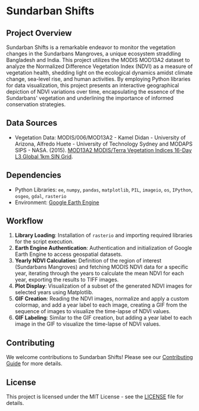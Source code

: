 # Sundarban Shifts

## Project Overview
Sundarban Shifts is a remarkable endeavor to monitor the vegetation changes in the Sundarbans Mangroves, a unique ecosystem straddling Bangladesh and India. This project utilizes the MODIS MOD13A2 dataset to analyze the Normalized Difference Vegetation Index (NDVI) as a measure of vegetation health, shedding light on the ecological dynamics amidst climate change, sea-level rise, and human activities. By employing Python libraries for data visualization, this project presents an interactive geographical depiction of NDVI variations over time, encapsulating the essence of the Sundarbans' vegetation and underlining the importance of informed conservation strategies.

## Data Sources
- Vegetation Data: MODIS/006/MOD13A2 - Kamel Didan - University of Arizona, Alfredo Huete - University of Technology Sydney and MODAPS SIPS - NASA. (2015). [MOD13A2 MODIS/Terra Vegetation Indices 16-Day L3 Global 1km SIN Grid](http://doi.org/10.5067/MODIS/MOD13A2.006).

## Dependencies
- Python Libraries: `ee`, `numpy`, `pandas`, `matplotlib`, `PIL`, `imageio`, `os`, `IPython`, `osgeo`, `gdal`, `rasterio`
- Environment: [Google Earth Engine](https://earthengine.google.com/)

## Workflow
1. **Library Loading**: Installation of `rasterio` and importing required libraries for the script execution.
2. **Earth Engine Authentication**: Authentication and initialization of Google Earth Engine to access geospatial datasets.
3. **Yearly NDVI Calculation**: Definition of the region of interest (Sundarbans Mangroves) and fetching MODIS NDVI data for a specific year, iterating through the years to calculate the mean NDVI for each year, exporting the results to TIFF images.
4. **Plot Display**: Visualization of a subset of the generated NDVI images for selected years using Matplotlib.
5. **GIF Creation**: Reading the NDVI images, normalize and apply a custom colormap, and add a year label to each image, creating a GIF from the sequence of images to visualize the time-lapse of NDVI values.
6. **GIF Labeling**: Similar to the GIF creation, but adding a year label to each image in the GIF to visualize the time-lapse of NDVI values.

## Contributing
We welcome contributions to Sundarban Shifts! Please see our [Contributing Guide](CONTRIBUTING.md) for more details.

## License
This project is licensed under the MIT License - see the [LICENSE](LICENSE) file for details.
